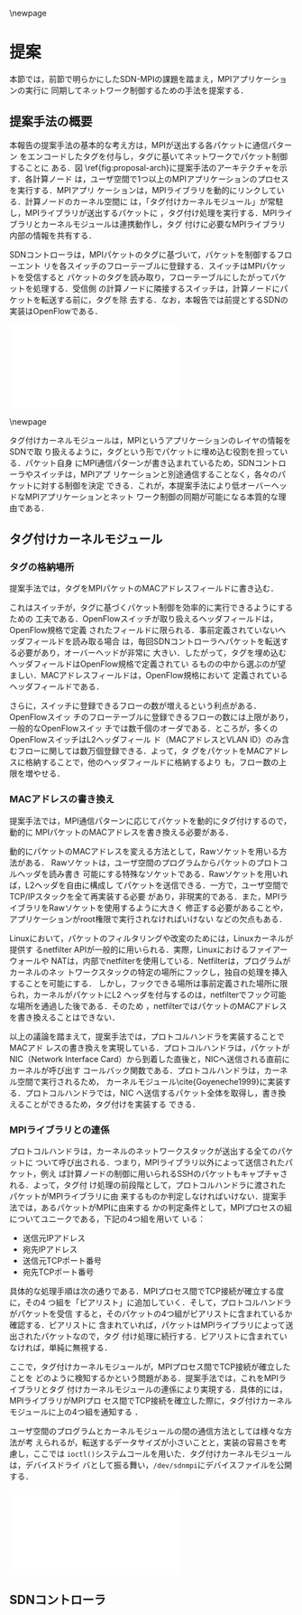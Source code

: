 \newpage

# 提案

本節では，前節で明らかにしたSDN-MPIの課題を踏まえ，MPIアプリケーションの実行に
同期してネットワーク制御するための手法を提案する．

## 提案手法の概要

本報告の提案手法の基本的な考え方は，MPIが送出する各パケットに通信パターン
をエンコードしたタグを付与し，タグに基いてネットワークでパケット制御することに
ある．図 \ref{fig:proposal-arch}に提案手法のアーキテクチャを示す．各計算ノード
は，ユーザ空間で1つ以上のMPIアプリケーションのプロセスを実行する．MPIアプリ
ケーションは，MPIライブラリを動的にリンクしている．計算ノードのカーネル空間に
は，「タグ付けカーネルモジュール」が常駐し，MPIライブラリが送出するパケットに
，タグ付け処理を実行する．MPIライブラリとカーネルモジュールは連携動作し，タグ
付けに必要なMPIライブラリ内部の情報を共有する．

SDNコントローラは，MPIパケットのタグに基づいて，パケットを制御するフローエント
リを各スイッチのフローテーブルに登録する．スイッチはMPIパケットを受信すると
パケットのタグを読み取り，フローテーブルにしたがってパケットを処理する．受信側
の計算ノードに隣接するスイッチは，計算ノードにパケットを転送する前に，タグを除
去する．なお，本報告では前提とするSDNの実装はOpenFlowである．

![提案手法の全体像の概要\label{fig:proposal-arch}](proposal-arch.pdf)

\newpage

タグ付けカーネルモジュールは，MPIというアプリケーションのレイヤの情報をSDNで取
り扱えるように，タグという形でパケットに埋め込む役割を担っている．パケット自身
にMPI通信パターンが書き込まれているため，SDNコントローラやスイッチは，MPIアプ
リケーションと別途通信することなく，各々のパケットに対する制御を決定
できる．これが，本提案手法により低オーバーヘッドなMPIアプリケーションとネット
ワーク制御の同期が可能になる本質的な理由である．

## タグ付けカーネルモジュール

### タグの格納場所

提案手法では，タグをMPIパケットのMACアドレスフィールドに書き込む．

これはスイッチが，タグに基づくパケット制御を効率的に実行できるようにするための
工夫である．OpenFlowスイッチが取り扱えるヘッダフィールドは，OpenFlow規格で定義
されたフィールドに限られる．事前定義されていないヘッダフィールドを読み取る場合
は，毎回SDNコントローラへパケットを転送する必要があり，オーバーヘッドが非常に
大きい．したがって，タグを埋め込むヘッダフィールドはOpenFlow規格で定義されてい
るものの中から選ぶのが望ましい．MACアドレスフィールドは，OpenFlow規格において
定義されているヘッダフィールドである．

さらに，スイッチに登録できるフローの数が増えるという利点がある．OpenFlowスイッ
チのフローテーブルに登録できるフローの数には上限があり，一般的なOpenFlowスイッ
チでは数千個のオーダである．ところが，多くのOpenFlowスイッチはL2ヘッダフィール
ド（MACアドレスとVLAN ID）のみ含むフローに関しては数万個登録できる．よって，タ
グをパケットをMACアドレスに格納することで，他のヘッダフィールドに格納するより
も，フロー数の上限を増やせる．

### MACアドレスの書き換え

提案手法では，MPI通信パターンに応じてパケットを動的にタグ付けするので，動的に
MPIパケットのMACアドレスを書き換える必要がある．

動的にパケットのMACアドレスを変える方法として，Rawソケットを用いる方法がある．
Rawソケットは，ユーザ空間のプログラムからパケットのプロトコルヘッダを読み書き
可能にする特殊なソケットである．Rawソケットを用いれば，L2ヘッダを自由に構成し
てパケットを送信できる．一方で，ユーザ空間でTCP/IPスタックを全て再実装する必要
があり，非現実的である．また，MPIライブラリをRawソケットを使用するように大きく
修正する必要があることや，アプリケーションがroot権限で実行されなければいけない
などの欠点もある．

Linuxにおいて，パケットのフィルタリングや改変のためには，Linuxカーネルが提供す
るnetfilter APIが一般的に用いられる．実際，Linuxにおけるファイアーウォールや
NATは，内部でnetfilterを使用している．Netfilterは，プログラムがカーネルのネッ
トワークスタックの特定の場所にフックし，独自の処理を挿入することを可能にする．
しかし，フックできる場所は事前定義された場所に限られ，カーネルがパケットにL2
ヘッダを付与するのは，netfilterでフック可能な場所を通過した後である．そのため
，netfilterではパケットのMACアドレスを書き換えることはできない．

以上の議論を踏まえて，提案手法では，プロトコルハンドラを実装することでMACアド
レスの書き換えを実現している．プロトコルハンドラは，パケットがNIC（Network
Interface Card）から到着した直後と，NICへ送信される直前にカーネルが呼び出す
コールバック関数である．プロトコルハンドラは，カーネル空間で実行されるため，
カーネルモジュール\cite{Goyeneche1999}に実装する．プロトコルハンドラでは，NIC
へ送信するパケット全体を取得し，書き換えることができるため，タグ付けを実装する
できる．

### MPIライブラリとの連係

プロトコルハンドラは，カーネルのネットワークスタックが送出する全てのパケットに
ついて呼び出される．つまり，MPIライブラリ以外によって送信されたパケット，例え
ば計算ノードの制御に用いられるSSHのパケットもキャプチャされる．よって，タグ付
け処理の前段階として，プロトコルハンドラに渡されたパケットがMPIライブラリに由
来するものか判定しなければいけない．提案手法では，あるパケットがMPIに由来する
かの判定条件として，MPIプロセスの組についてユニークである，下記の4つ組を用いて
いる：

- 送信元IPアドレス
- 宛先IPアドレス
- 送信元TCPポート番号
- 宛先TCPポート番号

具体的な処理手順は次の通りである．MPIプロセス間でTCP接続が確立する度に，その4
つ組を「ピアリスト」に追加していく．そして，プロトコルハンドラがパケットを受信
すると，そのパケットの4つ組がピアリストに含まれているか確認する．ピアリストに
含まれていれば，パケットはMPIライブラリによって送出されたパケットなので，タグ
付け処理に続行する．ピアリストに含まれていなければ，単純に無視する．

ここで，タグ付けカーネルモジュールが，MPIプロセス間でTCP接続が確立したことを
どのように検知するかという問題がある．提案手法では，これをMPIライブラリとタグ
付けカーネルモジュールの連係により実現する．具体的には，MPIライブラリがMPIプロ
セス間でTCP接続を確立した際に，タグ付けカーネルモジュールに上の4つ組を通知する
．

ユーザ空間のプログラムとカーネルモジュールの間の通信方法としては様々な方法が考
えられるが，転送するデータサイズが小さいことと，実装の容易さを考慮し，ここでは
`ioctl()`システムコールを用いた．タグ付けカーネルモジュールは，デバイスドライ
バとして振る舞い，`/dev/sdnmpi`にデバイスファイルを公開する．

![タグ付けカーネルモジュールとMPIライブラリの連係\label{fig:mpi-lkm}](mpi-lkm.pdf)

## SDNコントローラ

